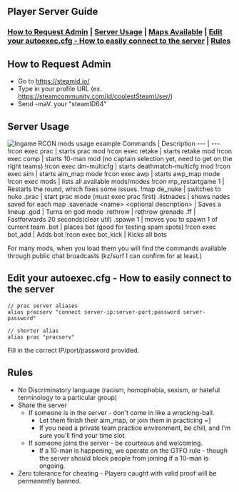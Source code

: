 ## Player Server Guide
### [How to Request Admin](#how-to-request-admin) | [Server Usage](#server-usage) | [Maps Available](https://github.com/mavproductions/cs2-modded-server?tab=readme-ov-file#what-maps-are-preconfigured-with-each-mode) | [Edit your autoexec.cfg - How to easily connect to the server](#edit-your-autoexeccfg---how-to-easily-connect-to-the-server) | [Rules](#rules)


## How to Request Admin
* Go to https://steamid.io/ 
* Type in your profile URL (ex. https://steamcommunity.com/id/coolestSteamUser/) 
* Send -maV. your "steamID64"

## Server Usage
![Ingame RCON mods usage example](https://i.imgur.com/Siv4EQn.png)
Commands | Description
--- | --- 
!rcon exec prac | starts prac mod
!rcon exec retake | starts retake mod
!rcon exec comp | starts 10-man mod (no captain selection yet, need to get on the right teams)
!rcon exec dm-multicfg | starts deathmatch-multicfg mod
!rcon exec aim | starts aim_map mode
!rcon exec awp | starts awp_map mode
!rcon exec mods | lists all available mods/modes
!rcon mp_restartgame 1 | Restarts the round, which fixes some issues.
!map de_nuke | switches to nuke
.prac | start prac mode (must exec prac first)
.listnades | shows nades saved for each map
.savenade \<name\> \<optional description\> |  Saves a lineup
.god | Turns on god mode
.rethrow | rethrow grenade
.ff | Fastforwards 20 seconds(clear util)
.spawn 1 | moves you to spawn 1 of current team
.bot | places bot (good for testing spam spots)
!rcon exec bot_add | Adds bot
!rcon exec bot_kick | Kicks all bots

For many mods, when you load them you will find the commands available through public chat broadcasts (kz/surf I can confirm for at least.)

## Edit your autoexec.cfg - How to easily connect to the server
```
// prac server aliases
alias pracserv "connect server-ip:server-port;password server-password"

// shorter alias
alias prac "pracserv"
```
Fill in the correct IP/port/password provided.

## Rules 
* No Discriminatory language (racism, homophobia, sexism, or hateful terminology to a particular group)
* Share the server
    * If someone is in the server - don't come in like a wrecking-ball.
        * Let them finish their aim_map, or join them in practicing =]
        * If you need a private team practice environment, be chill, and I'm sure you'll find your time slot.
    * If someone joins the server - be courteous and welcoming.
        * If a 10-man is happening, we operate on the GTFO rule - though the server should block people from joining if a 10-man is ongoing.
* Zero tolerance for cheating - Players caught with valid proof will be permanently banned. 